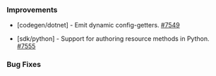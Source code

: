 
### Improvements
  
- [codegen/dotnet] - Emit dynamic config-getters.
  [#7549](https://github.com/pulumi/pulumi/pull/7549)

- [sdk/python] - Support for authoring resource methods in Python.
  [#7555](https://github.com/pulumi/pulumi/pull/7555)

### Bug Fixes

